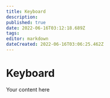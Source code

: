 ```yaml
---
title: Keyboard
description: 
published: true
date: 2022-06-16T03:12:18.689Z
tags: 
editor: markdown
dateCreated: 2022-06-16T03:06:25.462Z
---
```


# Keyboard
Your content here